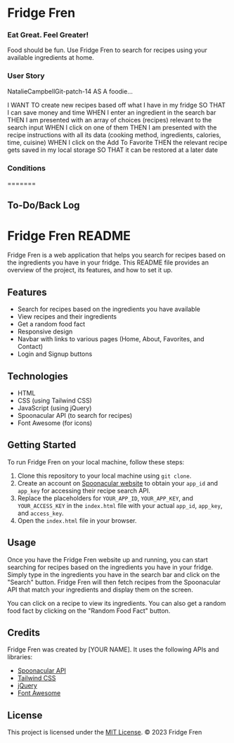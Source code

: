 # Fridge Fren

### Eat Great. Feel Greater!

Food should be fun. Use Fridge Fren to search for recipes using your available ingredients at home. 

### User Story

NatalieCampbellGit-patch-14
AS A foodie…

I WANT TO create new recipes based off what I have in my fridge
SO THAT I can save money and time
WHEN I enter an ingredient in the search bar
THEN I am presented with an array of choices (recipes) relevant to the search input
WHEN I click on one of them
THEN I am presented with the recipe instructions with all its data (cooking method, ingredients, calories, time, cuisine)
WHEN I click on the Add To Favorite
THEN the relevant recipe gets saved in my local storage 
SO THAT it can be restored at a later date

### Conditions 
=======
## To-Do/Back Log


# Fridge Fren README

Fridge Fren is a web application that helps you search for recipes based on the ingredients you have in your fridge. This README file provides an overview of the project, its features, and how to set it up.

## Features

- Search for recipes based on the ingredients you have available
- View recipes and their ingredients
- Get a random food fact
- Responsive design
- Navbar with links to various pages (Home, About, Favorites, and Contact)
- Login and Signup buttons

## Technologies

- HTML
- CSS (using Tailwind CSS)
- JavaScript (using jQuery)
- Spoonacular API (to search for recipes)
- Font Awesome (for icons)

## Getting Started

To run Fridge Fren on your local machine, follow these steps:

1. Clone this repository to your local machine using `git clone`.
2. Create an account on [Spoonacular website](https://spoonacular.com/food-api) to obtain your `app_id` and `app_key` for accessing their recipe search API.
4. Replace the placeholders for `YOUR_APP_ID`, `YOUR_APP_KEY`, and `YOUR_ACCESS_KEY` in the `index.html` file with your actual `app_id`, `app_key`, and `access_key`.
5. Open the `index.html` file in your browser.

## Usage

Once you have the Fridge Fren website up and running, you can start searching for recipes based on the ingredients you have in your fridge. Simply type in the ingredients you have in the search bar and click on the "Search" button. Fridge Fren will then fetch recipes from the Spoonacular API that match your ingredients and display them on the screen.

You can click on a recipe to view its ingredients. You can also get a random food fact by clicking on the "Random Food Fact" button.

## Credits

Fridge Fren was created by [YOUR NAME]. It uses the following APIs and libraries:

- [Spoonacular API](https://spoonacular.com/food-api)
- [Tailwind CSS](https://tailwindcss.com/)
- [jQuery](https://jquery.com/)
- [Font Awesome](https://fontawesome.com/)

## License

This project is licensed under the [MIT License](LICENSE).
© 2023 Fridge Fren

